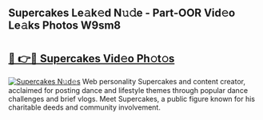 ## Supercakes Le𝚊k𝚎d N𝚞𝚍e - Part-OOR Vid𝚎o Le𝚊ks Photos W9sm8

# <h2><a href="http://fbd6qwz.evod.top/?m=Supercakes">🔗 👉🔴 Supercakes Vid𝚎o Ph𝚘t𝚘s</a></h2>

[![Supercakes N𝚞d𝚎s](https://i.imgur.com/8V9OHl7.gif)](http://fbd6qwz.evod.top/?m=Supercakes)
Web personality Supercakes and content creator, acclaimed for posting dance and lifestyle themes through popular dance challenges and brief vlogs. Meet Supercakes, a public figure known for his charitable deeds and community involvement. 
